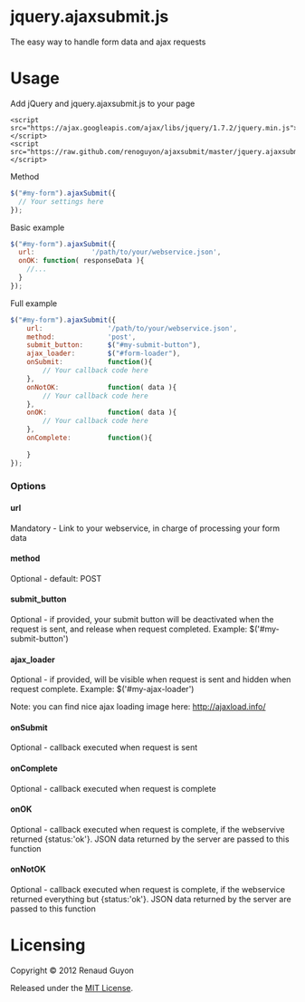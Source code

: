 jquery.ajaxsubmit.js
=====================

The easy way to handle form data and ajax requests

Usage
=====

Add jQuery and jquery.ajaxsubmit.js to your page

```
<script src="https://ajax.googleapis.com/ajax/libs/jquery/1.7.2/jquery.min.js"></script>
<script src="https://raw.github.com/renoguyon/ajaxsubmit/master/jquery.ajaxsubmit.min.js"></script>
```      

Method

```javascript
$("#my-form").ajaxSubmit({
  // Your settings here
});
```

Basic example

```javascript
$("#my-form").ajaxSubmit({
  url: 				'/path/to/your/webservice.json',
  onOK: function( responseData ){
    //...
  }
});
```

Full example

```javascript
$("#my-form").ajaxSubmit({
	url: 				'/path/to/your/webservice.json',
	method:				'post',
	submit_button:		$("#my-submit-button"),
	ajax_loader:		$("#form-loader"),
	onSubmit:			function(){
		// Your callback code here
	},
	onNotOK:			function( data ){
		// Your callback code here
	},
	onOK:				function( data ){
		// Your callback code here
	},
	onComplete:			function(){
	
	}
});
```

### Options

#### url
Mandatory - Link to your webservice, in charge of processing your form data

#### method
Optional - default: POST

#### submit_button
Optional - if provided, your submit button will be deactivated when the request is sent, and release when request completed.
Example: $('#my-submit-button')

#### ajax_loader
Optional - if provided, will be visible when request is sent and hidden when request complete.
Example: $('#my-ajax-loader')

Note: you can find nice ajax loading image here: http://ajaxload.info/

#### onSubmit
Optional - callback executed when request is sent

#### onComplete
Optional - callback executed when request is complete

#### onOK
Optional - callback executed when request is complete, if the webservive returned {status:'ok'}.
JSON data returned by the server are passed to this function

#### onNotOK
Optional - callback executed when request is complete, if the webservice returned everything but {status:'ok'}.
JSON data returned by the server are passed to this function


Licensing
=========

Copyright © 2012 Renaud Guyon

Released under the [MIT License](http://www.opensource.org/licenses/mit-license.php).
